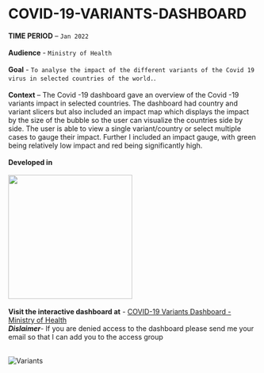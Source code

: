 # COVID-19-VARIANTS-DASHBOARD
**TIME PERIOD** – ```Jan 2022``` <br/>
<br/>
**Audience** - ```Ministry of Health``` <br/>
<br/>
**Goal** - ```To analyse the impact of the different variants of the Covid 19 virus in selected countries of the world.```.<br/>
<br/>
**Context** – The Covid -19 dashboard gave an overview of the Covid -19 variants impact in selected countries. The dashboard had country and variant slicers but also included an impact map which displays the impact by the size of the bubble so the user can visualize the countries side by side. The user is able to view a single variant/country or select multiple cases to gauge their impact. Further I included an impact gauge, with green being relatively low impact and red being significantly high. <br/>
<br/>
**Developed in**<br/>
<br/>
<img src="https://user-images.githubusercontent.com/73197748/152568102-b89c0cec-dd4f-4f76-90c1-de7fd91a3325.png" width="250"> <br/> 
<br/>
**Visit the interactive dashboard at** - [COVID-19 Variants Dashboard - Ministry of Health](https://datastudio.google.com/reporting/4ceab881-b51b-401b-bf8b-c71d19bf84c5) <br/>
***Dislaimer***- If you are denied access to the dashboard please send me your email so that I can add you to the access group
<br/>
<br/>

![Variants](https://user-images.githubusercontent.com/73197748/152570213-fdff2f89-ed70-47a2-ac7d-249d27df8693.png)
